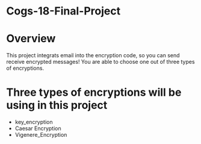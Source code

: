 # Cogs-18-Final-Project
# Overview

This project integrats email into the encryption code, so you can send receive encrypted messages!
You are able to choose one out of three types of encryptions.



# Three types of encryptions will be using in this project
- key_encryption
- Caesar Encryption
- Vigenere_Encryption

